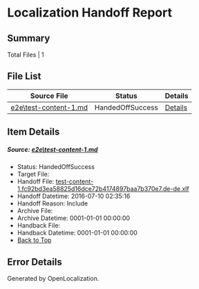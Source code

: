# <a name='report-top'></a> Localization Handoff Report

## Summary
 Total Files | 1

## File List
 Source File | Status | Details 
 ----------- | ------ | ------- 
 [e2e\test-content-1.md](https://github.com/OpenLocalizationTestOrg/oltest/blob/cb464ce60c9eb0b34a32a1852aec539bdb63e5c3/e2e/test-content-1.md) | HandedOffSuccess | [Details](#ac5610e14e35343352c9459b3e335b10c5a316371)

## Item Details
##### <a name='ac5610e14e35343352c9459b3e335b10c5a316371'></a> Source: [e2e\test-content-1.md](https://github.com/OpenLocalizationTestOrg/oltest/blob/cb464ce60c9eb0b34a32a1852aec539bdb63e5c3/e2e/test-content-1.md)
* Status: HandedOffSuccess
* Target File: 
* Handoff File: [test-content-1.fc92bd3ea58825d16dce72b4174897baa7b370e7.de-de.xlf](https://github.com/OpenLocalizationTestOrg/olhandoff-e2e/blob/f166f08972a5beaea0a3b99405eaf6c5311a21f8/ol-handoff/OpenLocalizationTestOrg/oltest-dede-fly/ci/ht/test-content-1.fc92bd3ea58825d16dce72b4174897baa7b370e7.de-de.xlf)
* Handoff Datetime: 2016-07-10 02:35:16
* Handoff Reason: Include
* Archive File: 
* Archive Datetime: 0001-01-01 00:00:00
* Handback File: 
* Handback Datetime: 0001-01-01 00:00:00
* [Back to Top](#report-top)


## Error Details

Generated by OpenLocalization.
